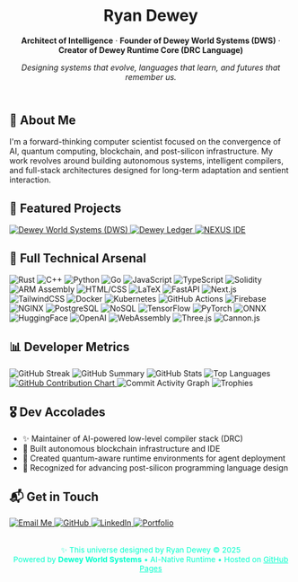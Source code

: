<div class="container">
  <header style="text-align: center;">
    <h1>Ryan Dewey</h1>
    <p><strong>Architect of Intelligence</strong> · <strong>Founder of Dewey World Systems (DWS)</strong> · <strong>Creator of Dewey Runtime Core (DRC Language)</strong></p>
    <p><em>Designing systems that evolve, languages that learn, and futures that remember us.</em></p>
  </header>

  <section>
    <h2>🧠 About Me</h2>
    <p>I'm a forward-thinking computer scientist focused on the convergence of AI, quantum computing, blockchain, and post-silicon infrastructure. My work revolves around building autonomous systems, intelligent compilers, and full-stack architectures designed for long-term adaptation and sentient interaction.</p>
  </section>

  <section>
    <h2>📂 Featured Projects</h2>
    <div class="tools">
      <a href="https://github.com/RyanMDewey/DWS" target="_blank">
        <img src="https://img.shields.io/badge/Dewey_Worlds_Systems-(DWS)-ff00cc?style=flat-square&logo=code&logoColor=white" alt="Dewey World Systems (DWS)">
      </a>
      <a href="https://github.com/RyanMDewey/" target="_blank">
        <img src="https://img.shields.io/badge/Dewey_Ledger-AI%20Chain-ff00cc?style=flat-square&logo=ethereum&logoColor=white" alt="Dewey Ledger">
      </a>
      <a href="https://github.com/RyanMDewey/" target="_blank">
        <img src="https://img.shields.io/badge/NEXUS_IDE-AI_Editor-ff00cc?style=flat-square&logo=visualstudiocode&logoColor=white" alt="NEXUS IDE">
      </a>
    </div>
  </section>

  <section>
    <h2>🧰 Full Technical Arsenal</h2>
    <div class="skills">
      <img src="https://img.shields.io/badge/Rust-Low%20Level-000000?style=flat-square&logo=rust&logoColor=white" alt="Rust">
      <img src="https://img.shields.io/badge/C++-Performance-00599C?style=flat-square&logo=c%2B%2B&logoColor=white" alt="C++">
      <img src="https://img.shields.io/badge/Python-Scripting-3670A0?style=flat-square&logo=python&logoColor=white" alt="Python">
      <img src="https://img.shields.io/badge/Go-Concurrency-00ADD8?style=flat-square&logo=go&logoColor=white" alt="Go">
      <img src="https://img.shields.io/badge/JavaScript-Frontend-F7DF1E?style=flat-square&logo=javascript&logoColor=black" alt="JavaScript">
      <img src="https://img.shields.io/badge/TypeScript-Strict-3178C6?style=flat-square&logo=typescript&logoColor=white" alt="TypeScript">
      <img src="https://img.shields.io/badge/Solidity-Web3-363636?style=flat-square&logo=ethereum&logoColor=white" alt="Solidity">
      <img src="https://img.shields.io/badge/ARM%20Assembly-BareMetal-ff0044?style=flat-square" alt="ARM Assembly">
      <img src="https://img.shields.io/badge/HTML%2FCSS-Structure-E34F26?style=flat-square&logo=html5&logoColor=white" alt="HTML/CSS">
      <img src="https://img.shields.io/badge/LaTeX-Academic-008080?style=flat-square&logo=latex&logoColor=white" alt="LaTeX">
      <img src="https://img.shields.io/badge/FastAPI-Lightweight-009688?style=flat-square" alt="FastAPI">
      <img src="https://img.shields.io/badge/Next.js-SSR-000000?style=flat-square&logo=next.js&logoColor=white" alt="Next.js">
      <img src="https://img.shields.io/badge/TailwindCSS-Utility-38B2AC?style=flat-square&logo=tailwindcss&logoColor=white" alt="TailwindCSS">
      <img src="https://img.shields.io/badge/Docker-Containers-2496ED?style=flat-square&logo=docker&logoColor=white" alt="Docker">
      <img src="https://img.shields.io/badge/Kubernetes-Orchestration-326CE5?style=flat-square&logo=kubernetes&logoColor=white" alt="Kubernetes">
      <img src="https://img.shields.io/badge/GitHub%20Actions-CI/CD-2088FF?style=flat-square&logo=githubactions&logoColor=white" alt="GitHub Actions">
      <img src="https://img.shields.io/badge/Firebase-Realtime-FFCA28?style=flat-square&logo=firebase&logoColor=black" alt="Firebase">
      <img src="https://img.shields.io/badge/NGINX-ReverseProxy-009639?style=flat-square&logo=nginx&logoColor=white" alt="NGINX">
      <img src="https://img.shields.io/badge/PostgreSQL-Relational-4169E1?style=flat-square&logo=postgresql&logoColor=white" alt="PostgreSQL">
      <img src="https://img.shields.io/badge/NoSQL-Databases-4DB33D?style=flat-square" alt="NoSQL">
      <img src="https://img.shields.io/badge/TensorFlow-AI-FF6F00?style=flat-square&logo=tensorflow&logoColor=white" alt="TensorFlow">
      <img src="https://img.shields.io/badge/PyTorch-DeepLearning-EE4C2C?style=flat-square&logo=pytorch&logoColor=white" alt="PyTorch">
      <img src="https://img.shields.io/badge/ONNX-ModelInterop-005CED?style=flat-square&logo=onnx&logoColor=white" alt="ONNX">
      <img src="https://img.shields.io/badge/HuggingFace-NLP-FFD21F?style=flat-square&logo=huggingface&logoColor=black" alt="HuggingFace">
      <img src="https://img.shields.io/badge/OpenAI-GPT-412991?style=flat-square&logo=openai&logoColor=white" alt="OpenAI">
      <img src="https://img.shields.io/badge/WebAssembly-WASM-654FF0?style=flat-square&logo=webassembly&logoColor=white" alt="WebAssembly">
      <img src="https://img.shields.io/badge/Three.js-3DGraphics-000000?style=flat-square&logo=three.js&logoColor=white" alt="Three.js">
      <img src="https://img.shields.io/badge/Cannon.js-Physics-6A0DAD?style=flat-square" alt="Cannon.js">
    </div>

  </section>

  <section>
    <h2>📊 Developer Metrics</h2>
      <div class="developer-metrics">
      <img src="https://github-readme-streak-stats.herokuapp.com?user=RyanMDewey&theme=tokyonight&date_format=M%20j%5B%2C%20Y%5D" alt="GitHub Streak">
      <img src="https://github-profile-summary-cards.vercel.app/api/cards/profile-details?username=RyanMDewey&theme=tokyonight" alt="GitHub Summary">
      <img src="https://github-readme-stats.vercel.app/api?username=RyanMDewey&show_icons=true&theme=tokyonight" alt="GitHub Stats">
      <img src="https://github-readme-stats.vercel.app/api/top-langs/?username=RyanMDewey&layout=compact&theme=tokyonight" alt="Top Languages">
      <a href="https://github.com/RyanMDewey">
      <img src="https://ghchart.rshah.org/00ffcc/RyanMDewey" alt="GitHub Contribution Chart" />
      </a>
      <img src="https://github-readme-activity-graph.vercel.app/graph?username=RyanMDewey&theme=tokyo-night&hide_border=true&custom_title=My+Daily+Dev+Flow" alt="Commit Activity Graph">
      <img src="https://github-profile-trophy.vercel.app/?username=RyanMDewey&theme=tokyonight&no-frame=true&column=7&margin-w=15" alt="Trophies">
    </div>
  </section>

  <section>
    <h2>🎖️ Dev Accolades</h2>
    <ul>
      <li>✨ Maintainer of AI-powered low-level compiler stack (DRC)</li>
      <li>🚀 Built autonomous blockchain infrastructure and IDE</li>
      <li>🧠 Created quantum-aware runtime environments for agent deployment</li>
      <li>📜 Recognized for advancing post-silicon programming language design</li>
    </ul>
  </section>

  <section>
    <h2>📬 Get in Touch</h2>
    <div class="tools" style="justify-content: center;">
      <a href="mailto:ryanmichaeldewey@gmail.com" target="_blank">
        <img src="https://img.shields.io/badge/Email-ryanmichaeldewey@gmail.com-00ffcc?style=flat-square&logo=gmail&logoColor=white" alt="Email Me">
      </a>
      <a href="https://github.com/RyanMDewey" target="_blank">
        <img src="https://img.shields.io/badge/GitHub-RyanMDewey-181717?style=flat-square&logo=github&logoColor=white" alt="GitHub">
      </a>
      <a href="https://www.linkedin.com/in/ryan-dewey-b486a11ab/" target="_blank">
        <img src="https://img.shields.io/badge/LinkedIn-Ryan%20Dewey-0077B5?style=flat-square&logo=linkedin&logoColor=white" alt="LinkedIn">
      </a>
      <a href="https://ryanmdewey.github.io" target="_blank">
        <img src="https://img.shields.io/badge/Portfolio-RyanMDewey.github.io-00ffcc?style=flat-square&logo=internetexplorer&logoColor=white" alt="Portfolio">
      </a>
    </div>
    <div style="margin-top: 2rem; font-size: 0.85rem; text-align: center; color: #00ffcc;">
      ✨ This universe designed by Ryan Dewey © 2025<br>
      Powered by <strong>Dewey World Systems</strong> • AI-Native Runtime • Hosted on <a href="https://pages.github.com/" target="_blank" style="color:#00ffcc">GitHub Pages</a>
    </div>
  </section>
</div>
